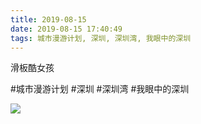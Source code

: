 ```yaml
---
title: 2019-08-15
date: 2019-08-15 17:40:49
tags: 城市漫游计划, 深圳, 深圳湾, 我眼中的深圳
---
```


<p>滑板酷女孩</p>

#城市漫游计划 #深圳 #深圳湾 #我眼中的深圳

![](/assets/images/2019/08/ba8dfdd11837921d71cf6806cb67efdc.jpg)
